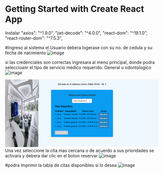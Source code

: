 # Getting Started with Create React App

Instalar
    "axios": "^1.9.0",
    "jwt-decode": "^4.0.0",
    "react-dom": "^19.1.0",
    "react-router-dom": "^7.5.3",

#Ingreso al sistema
el Usuario debera logerase con su no. de cedula y su fecha de nacimiento
![image](https://github.com/user-attachments/assets/795baf90-defb-4b4f-8c1e-930ea491d7fe)

si las credenciales son correctas ingresara al menu principal, donde podra seleccioanr el tipo de servicio medico requerido: General u odontologico
![image](https://github.com/user-attachments/assets/9b0c28fa-7d45-4b86-95f8-0b3204c4e9fb)


![alt text](image-2.png)
Una vez seleccione la cita mas cercana o de acuerdo a sus prioridades se activara y debera dar clic en el boton reservar
![image](https://github.com/user-attachments/assets/cce08cd2-c9f2-477e-bfbd-9b835054a1e4)

#podra imprimir la tabla de citas disponibles si lo desea
![image](https://github.com/user-attachments/assets/6e5f7343-d9f8-4920-bd96-c7e351764a5c)

